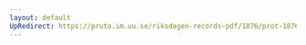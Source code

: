 ```yaml
---
layout: default
UpRedirect: https://pruto.im.uu.se/riksdagen-records-pdf/1876/prot-1876--fk--033/prot-1876--fk--033_000.pdf
---
```

